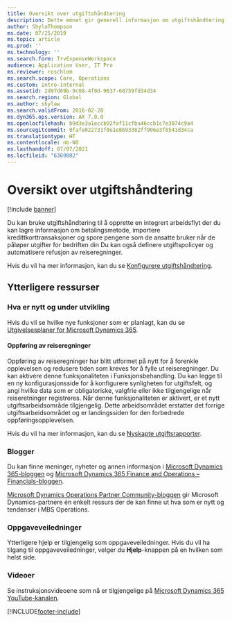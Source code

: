 ```yaml
---
title: Oversikt over utgiftshåndtering
description: Dette emnet gir generell informasjon om utgiftshåndtering og koblinger til flere ressurser. Du kan bruke utgiftshåndtering til å opprette en integrert arbeidsflyt der du kan lagre informasjon om betalingsmetode, importere kredittkorttransaksjoner og spore pengene som de ansatte bruker når de påløper utgifter for bedriften din
author: ShylaThompson
ms.date: 07/25/2019
ms.topic: article
ms.prod: ''
ms.technology: ''
ms.search.form: TrvExpenseWorkspace
audience: Application User, IT Pro
ms.reviewer: roschlom
ms.search.scope: Core, Operations
ms.custom: intro-internal
ms.assetid: 2d97d69b-9c08-4f0d-9637-68759fd34d34
ms.search.region: Global
ms.author: shylaw
ms.search.validFrom: 2016-02-28
ms.dyn365.ops.version: AX 7.0.0
ms.openlocfilehash: b9d3e3a1eccb92faf11cfba46ccb1c7e3074c9a4
ms.sourcegitcommit: 0fafe022731f0e1e8693382ff906e3f8541d34ca
ms.translationtype: HT
ms.contentlocale: nb-NO
ms.lasthandoff: 07/07/2021
ms.locfileid: "6369802"
---
```

# <a name="expense-management-overview"></a>Oversikt over utgiftshåndtering

[!include [banner](../includes/banner.md)]

Du kan bruke utgiftshåndtering til å opprette en integrert arbeidsflyt der du kan lagre informasjon om betalingsmetode, importere kredittkorttransaksjoner og spore pengene som de ansatte bruker når de påløper utgifter for bedriften din Du kan også definere utgiftspolicyer og automatisere refusjon av reiseregninger.

Hvis du vil ha mer informasjon, kan du se [Konfigurere utgiftshåndtering](plan-expense-management.md).

## <a name="additional-resources"></a>Ytterligere ressurser

### <a name="whats-new-and-in-development"></a>Hva er nytt og under utvikling

Hvis du vil se hvilke nye funksjoner som er planlagt, kan du se [Utgivelsesplaner for Microsoft Dynamics 365](/dynamics365/release-plans/).

#### <a name="expense-report-entry"></a>Oppføring av reiseregninger

Oppføring av reiseregninger har blitt utformet på nytt for å forenkle opplevelsen og redusere tiden som kreves for å fylle ut reiseregninger. Du kan aktivere denne funksjonaliteten i Funksjonsbehandling. Du kan legge til en ny konfigurasjonsside for å konfigurere synligheten for utgiftsfelt, og angi hvilke data som er obligatoriske, valgfrie eller ikke tilgjengelige når reiseretninger registreres. Når denne funksjonaliteten er aktivert, er et nytt utgiftsarbeidsområde tilgjengelig. Dette arbeidsområdet erstatter det forrige utgiftsarbeidsområdet og er landingssiden for den forbedrede oppføringsopplevelsen.

Hvis du vil ha mer informasjon, kan du se [Nyskapte utgiftsrapporter](ExpenseWorkspaceNew.md).

### <a name="blogs"></a>Blogger

Du kan finne meninger, nyheter og annen informasjon i [Microsoft Dynamics 365-bloggen](https://community.dynamics.com/b/msftdynamicsblog?c=Enterprise) og [Microsoft Dynamics 365 Finance and Operations – Financials-bloggen](https://community.dynamics.com/365/financeandoperations/b/financials).

[Microsoft Dynamics Operations Partner Community-bloggen](https://community.dynamics.com/partner/b/operationspartnercommunityblog) gir Microsoft Dynamics-partnere én enkelt ressurs der de kan finne ut hva som er nytt og tendenser i MBS Operations.

### <a name="task-guides"></a>Oppgaveveiledninger

Ytterligere hjelp er tilgjengelig som oppgaveveiledninger. Hvis du vil ha tilgang til oppgaveveiledninger, velger du **Hjelp**-knappen på en hvilken som helst side.

### <a name="videos"></a>Videoer

Se instruksjonsvideoene som nå er tilgjengelige på [Microsoft Dynamics 365 YouTube-kanalen](https://www.youtube.com/channel/UCJGCg4rB3QSs8y_1FquelBQ).


[!INCLUDE[footer-include](../includes/footer-banner.md)]